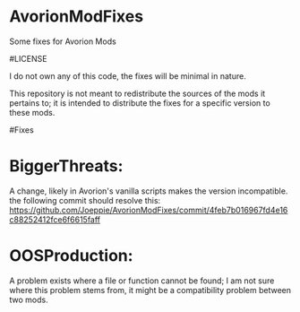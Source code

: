 # AvorionModFixes
Some fixes for Avorion Mods

#LICENSE

I do not own any of this code, the fixes will be minimal in nature.

This repository is not meant to redistribute the sources of the mods it pertains to; it is intended to distribute the fixes for a specific version to these mods.

#Fixes



# BiggerThreats:
  A change, likely in Avorion's vanilla scripts makes the version incompatible. the following commit should resolve this:
  https://github.com/Joeppie/AvorionModFixes/commit/4feb7b016967fd4e16c88252412fce6f6615faff
  


# OOSProduction:
A problem exists where a file or function cannot be found; I am not sure where this problem stems from, it might be a compatibility problem between two mods.



